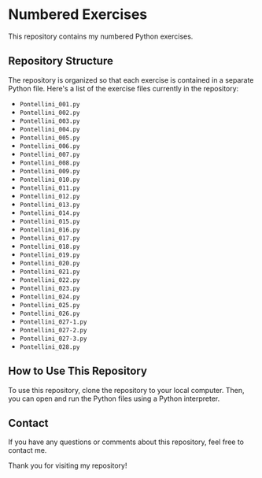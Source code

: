 # Numbered Exercises

This repository contains my numbered Python exercises.

## Repository Structure

The repository is organized so that each exercise is contained in a separate Python file. Here's a list of the exercise files currently in the repository:

- `Pontellini_001.py`
- `Pontellini_002.py`
- `Pontellini_003.py`
- `Pontellini_004.py`
- `Pontellini_005.py`
- `Pontellini_006.py`
- `Pontellini_007.py`
- `Pontellini_008.py`
- `Pontellini_009.py`
- `Pontellini_010.py`
- `Pontellini_011.py`
- `Pontellini_012.py`
- `Pontellini_013.py`
- `Pontellini_014.py`
- `Pontellini_015.py`
- `Pontellini_016.py`
- `Pontellini_017.py`
- `Pontellini_018.py`
- `Pontellini_019.py`
- `Pontellini_020.py`
- `Pontellini_021.py`
- `Pontellini_022.py`
- `Pontellini_023.py`
- `Pontellini_024.py`
- `Pontellini_025.py`
- `Pontellini_026.py`
- `Pontellini_027-1.py`
- `Pontellini_027-2.py`
- `Pontellini_027-3.py`
- `Pontellini_028.py`

## How to Use This Repository

To use this repository, clone the repository to your local computer. Then, you can open and run the Python files using a Python interpreter.

## Contact

If you have any questions or comments about this repository, feel free to contact me.

Thank you for visiting my repository!

